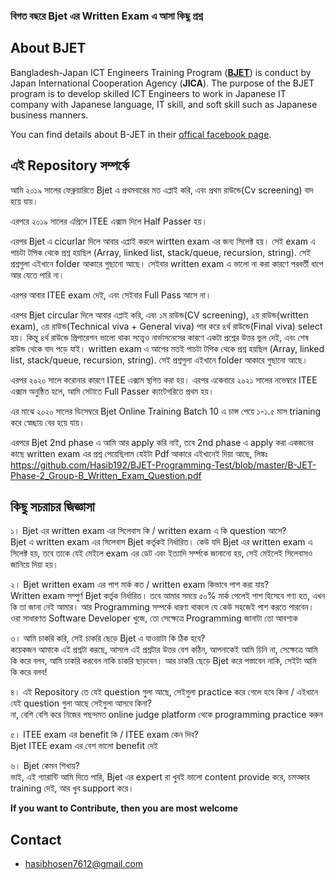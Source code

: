 ### বিগত বছরে Bjet এর Written Exam এ আসা কিছু প্রশ্ন
## About BJET
Bangladesh-Japan ICT Engineers Training Program (<b>[BJET](https://www.facebook.com/bjet.org/)</b>) is conduct by Japan International Cooperation Agency (<b>JICA</b>). The purpose of the BJET program is to develop skilled ICT Engineers to work in Japanese IT company with Japanese language, IT skill, and soft skill such as Japanese business manners.

You can find details about B-JET in their [offical facebook page](https://www.facebook.com/bjet.org/).

## এই Repository সম্পর্কে
আমি ২০১৯ সালের ফেব্রুয়ারিতে Bjet এ প্রথমবারের মত এপ্লাই করি, এবং প্রথম রাউন্ডে(Cv screening) বাদ হয়ে যায়। 

এরপরে ২০১৯ সালের এপ্রিলে ITEE এক্সাম দিলে Half Passer হয়।

এরপর  Bjet এ cicurlar দিলে আবার এপ্লাই করলে wirtten exam এর জন্য সিলেক্ট হয়। সেই exam এ পাচটা টপিক থেকে প্রশ্ন হয়ছিল (Array, linked list, stack/queue, recursion, string). সেই প্রশ্নগুলা এইখানে folder আকারে গুছানো আছে। সেইবার written exam এ ভালো না করা কারণে পরবর্তী ধাপে আর যেতে পারি না।

এরপর আবার ITEE exam দেই, এবং সেইবার Full Pass আসে না।

এরপর Bjet circular দিলে আবার এপ্লাই করি, এবং
১ম রাউন্ড(CV screening), ২য় রাউন্ড(written exam), ৩য় রাউন্ড(Technical viva + General viva) পার করে ৪র্থ রাউন্ডে(Final viva) select হয়। কিন্তু ৪র্থ রাউন্ডে প্রিপারেশন ভালো থাকা সত্ত্বেও নার্ভাসনেসের কারণে একটা প্রশ্নের উত্তর ভুল দেই, এবং শেষ রাউন্ড থেকে বাদ পড়ে যাই।
written exam এ আগের মতই পাচটা টপিক থেকে প্রশ্ন হয়ছিল (Array, linked list, stack/queue, recursion, string). সেই প্রশ্নগুলা এইখানে folder আকারে গুছানো আছে।

এরপর ২০২০ সালে করোনার কারণে ITEE এক্সাম স্থগিত করা হয়। এরপর একেবারে ২০২১ সালের নভেম্বরে ITEE এক্সাম অনুষ্ঠিত হলে, আমি সেটাতে Full Passer ক্যাটেগরিতে প্রথম হয়।

এর মাঝে ২০২০ সালের ডিসেম্বরে Bjet Online Training Batch 10 এ চান্স পেয়ে ১-১.৫ মাস trianing করে স্বেচ্ছায় বের হয়ে যায়।

এরপরে Bjet 2nd phase এ আমি আর apply করি নাই, তবে 2nd phase এ apply করা একজনের কাছে written exam এর প্রশ্ন পেয়েছিলাম যেইটা Pdf আকারে এইখানেই দিয়া আছে, লিঙ্কঃ https://github.com/Hasib192/BJET-Programming-Test/blob/master/B-JET-Phase-2_Group-B_Written_Exam_Question.pdf

## কিছু সচরাচর জিজ্ঞাসা
১। Bjet এর written exam এর সিলেবাস কি / written exam এ কি question আসে?<br/>
Bjet এ written exam এর সিলেবাস Bjet কর্তৃকই নির্ধারিত। কেউ যদি Bjet এর written exam এ সিলেক্ট হয়, তবে তাকে যেই মেইলে exam এর ডেট এবং ইত্যাদি সর্ম্পকে জানানো হয়, সেই মেইলেই সিলেবাসও জানিয়ে দিয়া হয়।

২। Bjet written exam এর পাশ মার্ক কত / written exam কিভাবে পাশ করা যায়?<br/>
Written exam সম্পুর্ণ Bjet কর্তৃক নির্ধারিত। তবে আমার সময়ে ৫০% মার্ক পেলেই পাশ হিসেবে গণ্য হত, এখন কি তা জানা নেই আমার। আর Programming সম্পর্কে ধারণা থাকলে যে কেউ সহজেই পাশ করতে পারবেন। ওরা সাধারণত Software Developer খুজে, তো সেক্ষেত্রে Programming জানাটা তো আবশ্যক 

৩। আমি চাকরি করি, সেই চাকরি ছেড়ে Bjet এ যাওয়াটা কি ঠিক হবে?<br/>
কয়েকজন আমাকে এই প্রশ্নটা করছে, আসলে এই প্রশ্নটার উত্তর বেশ কঠিন, আপনাকেই আমি চিনি না, সেক্ষেত্রে আমি কি করে বলব, আমি চাকরি করবেন নাকি চাকরি ছাড়বেন। আর চাকরি ছেড়ে Bjet করে পস্তাবেন নাকি, সেইটা আমি কি করে বলব!

৪। এই Repository তে যেই question গুলা আছে, সেইগুলা practice করে গেলে হবে কিনা / এইখানে যেই question গুলা আছে সেইগুলা আসবে কিনা?<br/>
না, বেশি বেশি করে নিজের পছন্দমত online judge platform থেকে programming practice করুন

৫। ITEE exam এর benefit কি / ITEE exam কেন দিব?<br/>
Bjet ITEE exam এর বেশ ভালো benefit দেই

৬। Bjet কেমন শিখায়?<br/>
ভাই, এই গ্যারান্টি আমি দিতে পারি, Bjet এর expert রা খুবই ভালো content provide করে, চমত্কার training দেই, আর খুব support করে।

**If you want to Contribute, then you are most welcome**

<!-- CONTACT -->
## Contact

- hasibhosen7612@gmail.com
